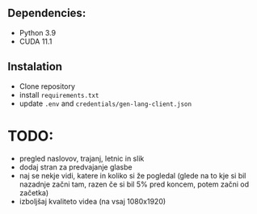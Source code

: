 ## Dependencies:
* Python 3.9
* CUDA 11.1

## Instalation
* Clone repository
* install `requirements.txt`
* update `.env` and `credentials/gen-lang-client.json`

# TODO:

* pregled naslovov, trajanj, letnic in slik
* dodaj stran za predvajanje glasbe
* naj se nekje vidi, katere in koliko si že pogledal (glede na to kje si bil nazadnje začni tam, razen če si bil 5% pred koncem, potem začni od začetka)
* izboljšaj kvaliteto videa (na vsaj 1080x1920)
